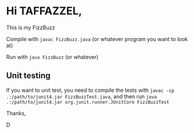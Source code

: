# Hi TAFFAZZEL,

This is my FizzBuzz

Compile with `javac FizzBuzz.java` (or whatever program you want to look at)

Run with `java FizzBuzz` (or whatever)


## Unit testing

If you want to unit test, you need to compile the tests with `javac -cp .:/path/to/junit4.jar FizzBuzzTest.java`, and then run `java .:/path/to/junit4.jar org.junit.runner.JUnitCore FizzBuzzTest`

Thanks,

D
